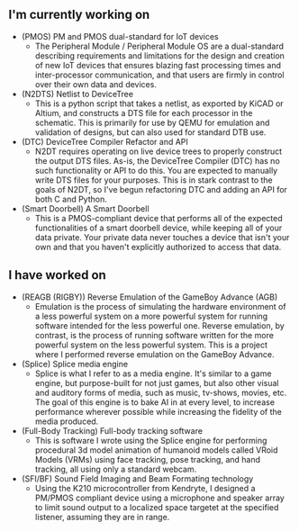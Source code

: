 
## I'm currently working on
- (PMOS)            PM and PMOS dual-standard for IoT devices
    - The Peripheral Module / Peripheral Module OS are a dual-standard describing requirements and limitations for the design and creation of new IoT devices that ensures blazing fast processing times and inter-processor communication, and that users are firmly in control over their own data and devices.
- (N2DTS)           Netlist to DeviceTree
    - This is a python script that takes a netlist, as exported by KiCAD or Altium, and constructs a DTS file for each processor in the schematic. This is primarily for use by QEMU for emulation and validation of designs, but can also used for standard DTB use.
- (DTC)             DeviceTree Compiler Refactor and API
    - N2DT requires operating on live device trees to properly construct the output DTS files. As-is, the DeviceTree Compiler (DTC) has no such functionality or API to do this. You are expected to manually write DTS files for your purposes. This is in stark contrast to the goals of N2DT, so I've begun refactoring DTC and adding an API for both C and Python.
- (Smart Doorbell)  A Smart Doorbell
    - This is a PMOS-compliant device that performs all of the expected functionalities of a smart doorbell device, while keeping all of your data private. Your private data never touches a device that isn't your own and that you haven't explicitly authorized to access that data.



## I have worked on
- (REAGB (RIGBY))       Reverse Emulation of the GameBoy Advance (AGB)
    - Emulation is the process of simulating the hardware environment of a less powerful system on a more powerful system for running software intended for the less powerful one. Reverse emulation, by contrast, is the process of running software written for the more powerful system on the less powerful system. This is a project where I performed reverse emulation on the GameBoy Advance.
- (Splice)              Splice media engine
    - Splice is what I refer to as a media engine. It's similar to a game engine, but purpose-built for not just games, but also other visual and auditory forms of media, such as music, tv-shows, movies, etc. The goal of this engine is to bake AI in at every level, to increase performance wherever possible while increasing the fidelity of the media produced.
- (Full-Body Tracking)  Full-body tracking software
    - This is software I wrote using the Splice engine for performing procedural 3d model animation of humanoid models called VRoid Models (VRMs) using face tracking, pose tracking, and hand tracking, all using only a standard webcam.
- (SFI/BF)              Sound Field Imaging and Beam Formating technology
    - Using the K210 microcontroller from Kendryte, I designed a PM/PMOS compliant device using a microphone and speaker array to limit sound output to a localized space targetet at the specified listener, assuming they are in range.
